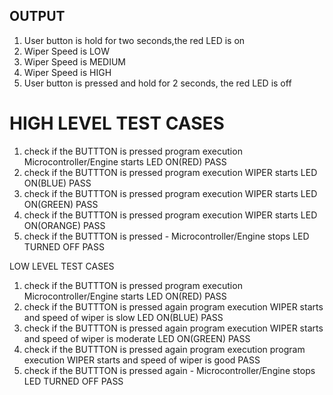 ## OUTPUT
1) User button is hold for two seconds,the red LED is on
2) Wiper Speed is LOW
3) Wiper Speed is MEDIUM
4) Wiper Speed is HIGH 
5) User button is pressed and hold for 2 seconds, the red LED is off

# HIGH LEVEL TEST CASES

1) check if the BUTTTON is pressed	program execution	Microcontroller/Engine starts	LED ON(RED)	PASS
2) check if the BUTTTON is pressed	program execution	WIPER starts	LED ON(BLUE)	PASS
3) check if the BUTTTON is pressed	program execution	WIPER starts	LED ON(GREEN)	PASS
4) check if the BUTTTON is pressed	program execution	WIPER starts	LED ON(ORANGE)	PASS
5) check if the BUTTTON is pressed	-	Microcontroller/Engine stops	LED TURNED OFF	PASS

LOW LEVEL TEST CASES
1) check if the BUTTTON is pressed	program execution	Microcontroller/Engine starts	LED ON(RED)	PASS
2) check if the BUTTTON is pressed again	program execution	WIPER starts and speed of wiper is slow	LED ON(BLUE)	PASS
3) check if the BUTTTON is pressed again	program execution	WIPER starts and speed of wiper is moderate	LED ON(GREEN)	PASS
4) check if the BUTTTON is pressed again	program execution	program execution WIPER starts and speed of wiper is good	PASS	
5) check if the BUTTTON is pressed again	-	Microcontroller/Engine stops	LED TURNED OFF	PASS

